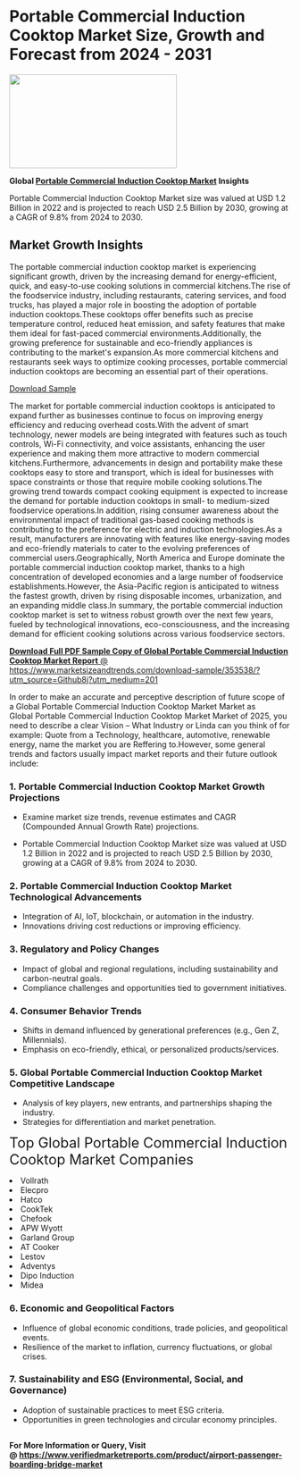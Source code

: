 <H1>Portable Commercial Induction Cooktop Market Size, Growth and Forecast from 2024 - 2031</H1><img class="aligncenter size-medium wp-image-584254" src="https://thirdeyenews.in/wp-content/uploads/2024/09/Global-Market-Research-300x168.jpeg" alt="" width="300" height="168" /><p><strong>Global&nbsp;<a href="https://www.marketsizeandtrends.com/download-sample/353538/?utm_source=Github8j?utm_medium=201">Portable Commercial Induction Cooktop Market</a> Insights</strong></p><p>Portable Commercial Induction Cooktop Market size was valued at USD 1.2 Billion in 2022 and is projected to reach USD 2.5 Billion by 2030, growing at a CAGR of 9.8% from 2024 to 2030.</p><p><h2>Market Growth Insights</h2> <p>The portable commercial induction cooktop market is experiencing significant growth, driven by the increasing demand for energy-efficient, quick, and easy-to-use cooking solutions in commercial kitchens.The rise of the foodservice industry, including restaurants, catering services, and food trucks, has played a major role in boosting the adoption of portable induction cooktops.These cooktops offer benefits such as precise temperature control, reduced heat emission, and safety features that make them ideal for fast-paced commercial environments.Additionally, the growing preference for sustainable and eco-friendly appliances is contributing to the market's expansion.As more commercial kitchens and restaurants seek ways to optimize cooking processes, portable commercial induction cooktops are becoming an essential part of their operations.</p> <p><a href="download-link">Download Sample</a></p> <p>The market for portable commercial induction cooktops is anticipated to expand further as businesses continue to focus on improving energy efficiency and reducing overhead costs.With the advent of smart technology, newer models are being integrated with features such as touch controls, Wi-Fi connectivity, and voice assistants, enhancing the user experience and making them more attractive to modern commercial kitchens.Furthermore, advancements in design and portability make these cooktops easy to store and transport, which is ideal for businesses with space constraints or those that require mobile cooking solutions.The growing trend towards compact cooking equipment is expected to increase the demand for portable induction cooktops in small- to medium-sized foodservice operations.In addition, rising consumer awareness about the environmental impact of traditional gas-based cooking methods is contributing to the preference for electric and induction technologies.As a result, manufacturers are innovating with features like energy-saving modes and eco-friendly materials to cater to the evolving preferences of commercial users.Geographically, North America and Europe dominate the portable commercial induction cooktop market, thanks to a high concentration of developed economies and a large number of foodservice establishments.However, the Asia-Pacific region is anticipated to witness the fastest growth, driven by rising disposable incomes, urbanization, and an expanding middle class.In summary, the portable commercial induction cooktop market is set to witness robust growth over the next few years, fueled by technological innovations, eco-consciousness, and the increasing demand for efficient cooking solutions across various foodservice sectors.</p> <p><a href="get-more-link"></p><p><span class=""><strong>Download Full PDF Sample Copy of Global Portable Commercial Induction Cooktop Market Report</strong> @ <a href="https://www.marketsizeandtrends.com/download-sample/353538/?utm_source=Github8j?utm_medium=201" target="_blank">https://www.marketsizeandtrends.com/download-sample/353538/?utm_source=Github8j?utm_medium=201</a></span></p><p>In order to make an accurate and perceptive description of future scope of a Global&nbsp;Portable Commercial Induction Cooktop Market Market as Global&nbsp;Portable Commercial Induction Cooktop Market Market of 2025, you need to describe a clear Vision &ndash; What Industry or Linda can you think of for example: Quote from a Technology, healthcare, automotive, renewable energy, name the market you are Reffering to.However, some general trends and factors usually impact market reports and their future outlook include:</p><h3>1.&nbsp;<strong>Portable Commercial Induction Cooktop Market Growth Projections</strong></h3><ul><li>Examine market size trends, revenue estimates and CAGR (Compounded Annual Growth Rate) projections.</li><li><p>Portable Commercial Induction Cooktop Market size was valued at USD 1.2 Billion in 2022 and is projected to reach USD 2.5 Billion by 2030, growing at a CAGR of 9.8% from 2024 to 2030.</p></li></ul><h3>2.&nbsp;<strong>Portable Commercial Induction Cooktop Market Technological Advancements</strong></h3><ul><li>Integration of AI, IoT, blockchain, or automation in the industry.</li><li>Innovations driving cost reductions or improving efficiency.</li></ul><h3>3.&nbsp;<strong>Regulatory and Policy Changes</strong></h3><ul><li>Impact of global and regional regulations, including sustainability and carbon-neutral goals.</li><li>Compliance challenges and opportunities tied to government initiatives.</li></ul><h3>4.&nbsp;<strong>Consumer Behavior Trends</strong></h3><ul><li>Shifts in demand influenced by generational preferences (e.g., Gen Z, Millennials).</li><li>Emphasis on eco-friendly, ethical, or personalized products/services.</li></ul><h3>5.&nbsp;<strong>Global Portable Commercial Induction Cooktop Market Competitive Landscape</strong></h3><ul><li>Analysis of key players, new entrants, and partnerships shaping the industry.</li><li>Strategies for differentiation and market penetration.</li></ul><p data-pm-slice="1 1 []"><span style="color: inherit; font-family: inherit; font-size: 25px;">Top Global Portable Commercial Induction Cooktop Market Companies</span></p><div class="" data-test-id=""><p><li>Vollrath</li><li> Elecpro</li><li> Hatco</li><li> CookTek</li><li> Chefook</li><li> APW Wyott</li><li> Garland Group</li><li> AT Cooker</li><li> Lestov</li><li> Adventys</li><li> Dipo Induction</li><li> Midea</li></p></div><h3>6.&nbsp;<strong>Economic and Geopolitical Factors</strong></h3><ul><li>Influence of global economic conditions, trade policies, and geopolitical events.</li><li>Resilience of the market to inflation, currency fluctuations, or global crises.</li></ul><h3>7.&nbsp;<strong>Sustainability and ESG (Environmental, Social, and Governance)</strong></h3><ul><li>Adoption of sustainable practices to meet ESG criteria.</li><li>Opportunities in green technologies and circular economy principles.</li></ul><h2><strong style="font-size: 14px;">For More Information or Query, Visit @&nbsp;</strong><a style="background-color: #ffffff; font-size: 14px;" href="https://www.marketsizeandtrends.com/report/portable-commercial-induction-cooktop-market/" target="_blank">https://www.verifiedmarketreports.com/product/airport-passenger-boarding-bridge-market</a></h2>